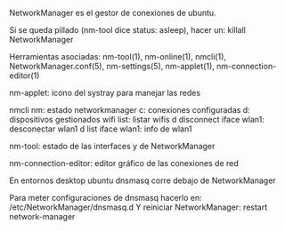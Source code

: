 NetworkManager es el gestor de conexiones de ubuntu.

Si se queda pillado (nm-tool dice status: asleep), hacer un: killall NetworkManager

Herramientas asociadas:
nm-tool(1), nm-online(1), nmcli(1), NetworkManager.conf(5), nm-settings(5), nm-applet(1), nm-connection-editor(1)

nm-applet: icono del systray para manejar las redes

nmcli
  nm: estado networkmanager
  c: conexiones configuradas
  d: dispositivos gestionados
  wifi list: listar wifis
  d disconnect iface wlan1: desconectar wlan1
  d list iface wlan1: info de wlan1

nm-tool: estado de las interfaces y de NetworkManager

nm-connection-editor: editor gráfico de las conexiones de red


En entornos desktop ubuntu dnsmasq corre debajo de NetworkManager

Para meter configuraciones de dnsmasq hacerlo en: /etc/NetworkManager/dnsmasq.d
Y reiniciar NetworkManager:
restart network-manager

